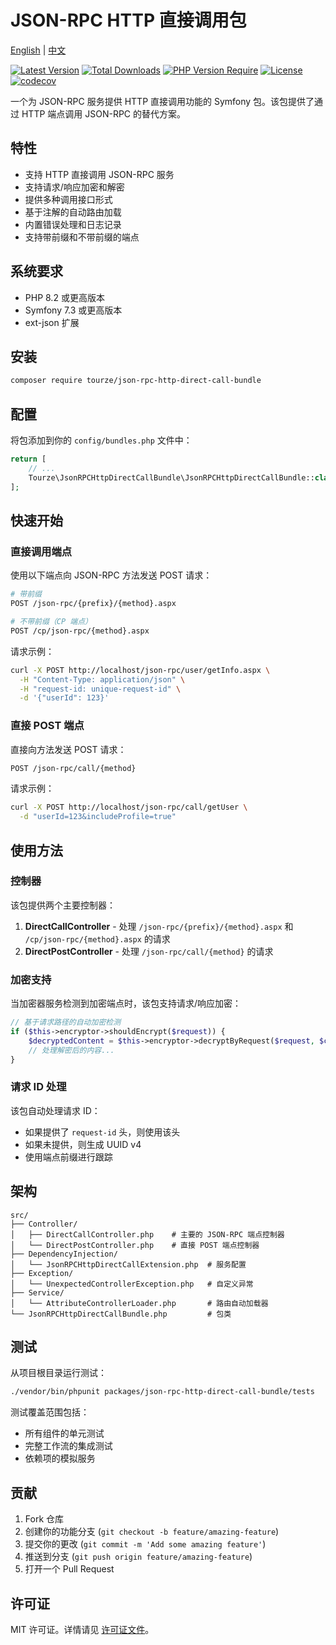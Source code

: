 # JSON-RPC HTTP 直接调用包

[English](README.md) | [中文](README.zh-CN.md)

[![Latest Version](https://img.shields.io/packagist/v/tourze/json-rpc-http-direct-call-bundle.svg?style=flat-square)](https://packagist.org/packages/tourze/json-rpc-http-direct-call-bundle)
[![Total Downloads](https://img.shields.io/packagist/dt/tourze/json-rpc-http-direct-call-bundle.svg?style=flat-square)](https://packagist.org/packages/tourze/json-rpc-http-direct-call-bundle)
[![PHP Version Require](https://img.shields.io/packagist/php-v/tourze/json-rpc-http-direct-call-bundle.svg?style=flat-square)](https://packagist.org/packages/tourze/json-rpc-http-direct-call-bundle)
[![License](https://img.shields.io/packagist/l/tourze/json-rpc-http-direct-call-bundle.svg?style=flat-square)](https://packagist.org/packages/tourze/json-rpc-http-direct-call-bundle)
[![codecov](https://codecov.io/gh/tourze/php-monorepo/branch/master/graph/badge.svg?token=CODECOV_TOKEN)](https://codecov.io/gh/tourze/php-monorepo)

一个为 JSON-RPC 服务提供 HTTP 直接调用功能的 Symfony 包。该包提供了通过 HTTP 端点调用 JSON-RPC 的替代方案。

## 特性

- 支持 HTTP 直接调用 JSON-RPC 服务
- 支持请求/响应加密和解密
- 提供多种调用接口形式
- 基于注解的自动路由加载
- 内置错误处理和日志记录
- 支持带前缀和不带前缀的端点

## 系统要求

- PHP 8.2 或更高版本
- Symfony 7.3 或更高版本
- ext-json 扩展

## 安装

```bash
composer require tourze/json-rpc-http-direct-call-bundle
```

## 配置

将包添加到你的 `config/bundles.php` 文件中：

```php
return [
    // ...
    Tourze\JsonRPCHttpDirectCallBundle\JsonRPCHttpDirectCallBundle::class => ['all' => true],
];
```

## 快速开始

### 直接调用端点

使用以下端点向 JSON-RPC 方法发送 POST 请求：

```bash
# 带前缀
POST /json-rpc/{prefix}/{method}.aspx

# 不带前缀（CP 端点）
POST /cp/json-rpc/{method}.aspx
```

请求示例：
```bash
curl -X POST http://localhost/json-rpc/user/getInfo.aspx \
  -H "Content-Type: application/json" \
  -H "request-id: unique-request-id" \
  -d '{"userId": 123}'
```

### 直接 POST 端点

直接向方法发送 POST 请求：

```bash
POST /json-rpc/call/{method}
```

请求示例：
```bash
curl -X POST http://localhost/json-rpc/call/getUser \
  -d "userId=123&includeProfile=true"
```

## 使用方法

### 控制器

该包提供两个主要控制器：

1. **DirectCallController** - 处理 `/json-rpc/{prefix}/{method}.aspx` 和 `/cp/json-rpc/{method}.aspx` 的请求
2. **DirectPostController** - 处理 `/json-rpc/call/{method}` 的请求

### 加密支持

当加密器服务检测到加密端点时，该包支持请求/响应加密：

```php
// 基于请求路径的自动加密检测
if ($this->encryptor->shouldEncrypt($request)) {
    $decryptedContent = $this->encryptor->decryptByRequest($request, $content);
    // 处理解密后的内容...
}
```

### 请求 ID 处理

该包自动处理请求 ID：
- 如果提供了 `request-id` 头，则使用该头
- 如果未提供，则生成 UUID v4
- 使用端点前缀进行跟踪

## 架构

```text
src/
├── Controller/
│   ├── DirectCallController.php    # 主要的 JSON-RPC 端点控制器
│   └── DirectPostController.php    # 直接 POST 端点控制器
├── DependencyInjection/
│   └── JsonRPCHttpDirectCallExtension.php  # 服务配置
├── Exception/
│   └── UnexpectedControllerException.php   # 自定义异常
├── Service/
│   └── AttributeControllerLoader.php       # 路由自动加载器
└── JsonRPCHttpDirectCallBundle.php         # 包类
```

## 测试

从项目根目录运行测试：

```bash
./vendor/bin/phpunit packages/json-rpc-http-direct-call-bundle/tests
```

测试覆盖范围包括：
- 所有组件的单元测试
- 完整工作流的集成测试
- 依赖项的模拟服务

## 贡献

1. Fork 仓库
2. 创建你的功能分支 (`git checkout -b feature/amazing-feature`)
3. 提交你的更改 (`git commit -m 'Add some amazing feature'`)
4. 推送到分支 (`git push origin feature/amazing-feature`)
5. 打开一个 Pull Request

## 许可证

MIT 许可证。详情请见 [许可证文件](LICENSE)。
